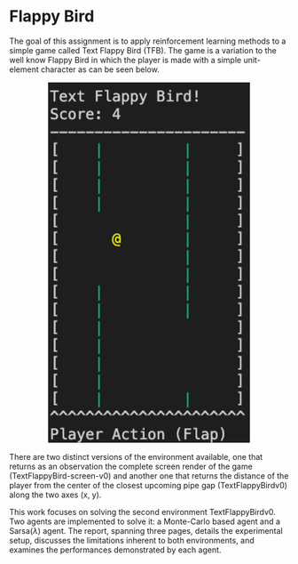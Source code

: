 # Flappy Bird

The goal of this assignment is to apply reinforcement learning methods to a simple game called Text Flappy Bird (TFB). The game is a variation to the well know Flappy Bird in which the player is made with a simple unit-element character as can be seen below.

<p align="center">
  <img src="https://github.com/apoupon/Flappy_Bird_RL/blob/main/flappy_bird_screen.png?raw=true" alt="Flappy Bird screen"/>
</p>
There are two distinct versions of the environment available, one that returns as an observation the complete screen render of the game (TextFlappyBird-screen-v0) and another one that returns the distance of the player from the center of the closest upcoming pipe gap (TextFlappyBirdv0) along the two axes (x, y).

This work focuses on solving the second environment TextFlappyBirdv0. Two agents are implemented to solve it: a Monte-Carlo based agent and a Sarsa($\lambda$) agent. The report, spanning three pages, details the experimental setup, discusses the limitations inherent to both environments, and examines the performances demonstrated by each agent.




